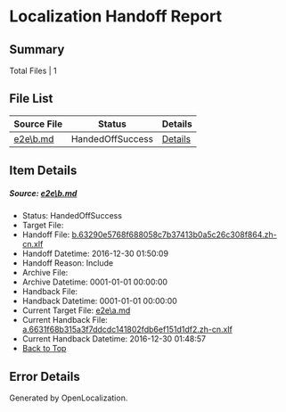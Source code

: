 # <a name='report-top'></a> Localization Handoff Report

## Summary
 Total Files | 1

## File List
 Source File | Status | Details 
 ----------- | ------ | ------- 
 [e2e\b.md](https://github.com/OpenLocalizationTestOrg/ol-test0/blob/6254abbb6bb5cab775b469c7d3e46e86edec4073/e2e/b.md) | HandedOffSuccess | [Details](#dd56caca7c5c9f236ab6d676bef6651db1d65abf2)

## Item Details
##### <a name='dd56caca7c5c9f236ab6d676bef6651db1d65abf2'></a> Source: [e2e\b.md](https://github.com/OpenLocalizationTestOrg/ol-test0/blob/6254abbb6bb5cab775b469c7d3e46e86edec4073/e2e/b.md)
* Status: HandedOffSuccess
* Target File: 
* Handoff File: [b.63290e5768f688058c7b37413b0a5c26c308f864.zh-cn.xlf](https://github.com/OpenLocalizationTestOrg/ol-test0-handoff/blob/c702427c804f2fc8bce4798818519ad73eee5c55/ol-handoff/OpenLocalizationTestOrg/ol-test0-zhcn/shujia/ht/b.63290e5768f688058c7b37413b0a5c26c308f864.zh-cn.xlf)
* Handoff Datetime: 2016-12-30 01:50:09
* Handoff Reason: Include
* Archive File: 
* Archive Datetime: 0001-01-01 00:00:00
* Handback File: 
* Handback Datetime: 0001-01-01 00:00:00
* Current Target File: [e2e\a.md](https://github.com/OpenLocalizationTestOrg/ol-test0-zhcn/blob/9b643128025b500b4df6324678ed6226dacb4a18/e2e/a.md)
* Current Handback File: [a.6631f68b315a3f7ddcdc141802fdb6ef151d1df2.zh-cn.xlf](https://github.com/OpenLocalizationTestOrg/ol-test0-handback/blob/44bf4758f496368918586555181b0ac02c4b5707/ol-handback/OpenLocalizationTestOrg/ol-test0-zhcn/shujia/ht/a.6631f68b315a3f7ddcdc141802fdb6ef151d1df2.zh-cn.xlf)
* Current Handback Datetime: 2016-12-30 01:48:57
* [Back to Top](#report-top)


## Error Details

Generated by OpenLocalization.
